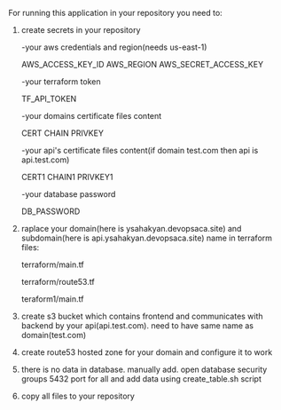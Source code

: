 For running this application in your repository you need to:

1) create secrets in your repository

   -your aws credentials and region(needs us-east-1)

   AWS_ACCESS_KEY_ID
   AWS_REGION
   AWS_SECRET_ACCESS_KEY

   -your terraform token

   TF_API_TOKEN

   -your domains certificate files content
   
   CERT
   CHAIN
   PRIVKEY

   -your api's certificate files content(if domain test.com then api is api.test.com)
   
   CERT1
   CHAIN1
   PRIVKEY1

   -your database password

   DB_PASSWORD
   

3) raplace your domain(here is ysahakyan.devopsaca.site) and subdomain(here is api.ysahakyan.devopsaca.site) name in terraform files:

   terraform/main.tf
   
   terraform/route53.tf
   
   teraform1/main.tf

5) create s3 bucket which contains frontend and communicates with backend by your api(api.test.com). need to have same name as domain(test.com)

6) create route53 hosted zone for your domain and configure it to work

7) there is no data in database. manually add. open database security groups 5432 port for all and add data using create_table.sh script 

8) copy all files to your repository
